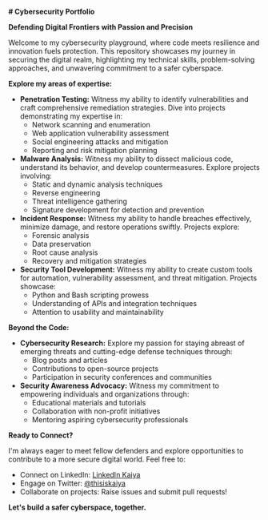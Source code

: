  **# Cybersecurity Portfolio**

**Defending Digital Frontiers with Passion and Precision**

Welcome to my cybersecurity playground, where code meets resilience and innovation fuels protection. This repository showcases my journey in securing the digital realm, highlighting my technical skills, problem-solving approaches, and unwavering commitment to a safer cyberspace.

**Explore my areas of expertise:**

- **Penetration Testing:** Witness my ability to identify vulnerabilities and craft comprehensive remediation strategies. Dive into projects demonstrating my expertise in:
    - Network scanning and enumeration
    - Web application vulnerability assessment
    - Social engineering attacks and mitigation
    - Reporting and risk mitigation planning
- **Malware Analysis:** Witness my ability to dissect malicious code, understand its behavior, and develop countermeasures. Explore projects involving:
    - Static and dynamic analysis techniques
    - Reverse engineering
    - Threat intelligence gathering
    - Signature development for detection and prevention
- **Incident Response:** Witness my ability to handle breaches effectively, minimize damage, and restore operations swiftly. Projects explore:
    - Forensic analysis
    - Data preservation
    - Root cause analysis
    - Recovery and mitigation strategies
- **Security Tool Development:** Witness my ability to create custom tools for automation, vulnerability assessment, and threat mitigation. Projects showcase:
    - Python and Bash scripting prowess
    - Understanding of APIs and integration techniques
    - Attention to usability and maintainability

**Beyond the Code:**

- **Cybersecurity Research:** Explore my passion for staying abreast of emerging threats and cutting-edge defense techniques through:
    - Blog posts and articles
    - Contributions to open-source projects
    - Participation in security conferences and communities
- **Security Awareness Advocacy:** Witness my commitment to empowering individuals and organizations through:
    - Educational materials and tutorials
    - Collaboration with non-profit initiatives
    - Mentoring aspiring cybersecurity professionals

**Ready to Connect?**

I'm always eager to meet fellow defenders and explore opportunities to contribute to a more secure digital world. Feel free to:

- Connect on LinkedIn: [LinkedIn Kaiya](https://www.linkedin.com/in/kaiyakramer/)
- Engage on Twitter: [@thisiskaiya](https://twitter.com/thisiskaiya)
- Collaborate on projects: Raise issues and submit pull requests!


**Let's build a safer cyberspace, together.**

